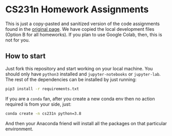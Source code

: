 # CS231n Homework Assignments

This is just a copy-pasted and sanitized version of the code assignments
found in the [original page](https://cs231n.github.io/). We have copied the
local development files (Option B for all homeworks). If you plan to use
Google Colab, then, this is not for you.

## How to start

Just fork this repository and start working on your local machine. You should
only have `python3` installed and `jupyter-notebooks` or `jupyter-lab`. The
rest of the dependencies can be installed by just running:

```sh
pip3 install -r requirements.txt
```

If you are a `conda` fan, after you create a new conda env then no action
required is from your side, just:

```sh
conda create -n cs231n python=3.8
```

And then your Anaconda friend will install all the packages on that particular
environment.
